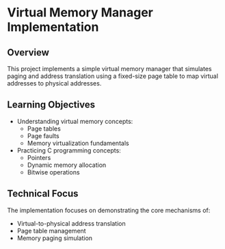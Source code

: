 # Virtual Memory Manager Implementation

## Overview
This project implements a simple virtual memory manager that simulates paging and address translation using a fixed-size page table to map virtual addresses to physical addresses.

## Learning Objectives
- Understanding virtual memory concepts:
    - Page tables
    - Page faults
    - Memory virtualization fundamentals
- Practicing C programming concepts:
    - Pointers
    - Dynamic memory allocation
    - Bitwise operations

## Technical Focus
The implementation focuses on demonstrating the core mechanisms of:
- Virtual-to-physical address translation
- Page table management
- Memory paging simulation